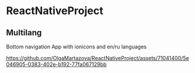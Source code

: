 # ReactNativeProject

## Multilang

Bottom navigation App with ionicons and en/ru languages



https://github.com/OlgaMartazova/ReactNativeProject/assets/71041400/5e046905-0383-402e-b192-77fa067129bb








